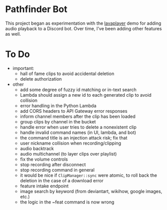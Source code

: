 # Pathfinder Bot
This project began as experimentation with the [lavaplayer](https://github.com/sedmelluq/lavaplayer/tree/master/demo-jda)
demo for adding audio playback to a Discord bot. Over time, I've been adding other features as well.

# To Do
* important:
    * hall of fame clips to avoid accidental deletion
    * delete authorization
* other
    * add some degree of fuzzy id matching or in-text search
    * Lambda should assign a new id to each generated clip to avoid collision
    * error handling in the Python Lambda
    * add CORS headers to API Gateway error responses
    * inform channel members after the clip has been loaded
    * group clips by channel in the bucket
    * handle error when user tries to delete a nonexistent clip
    * handle invalid command names (in UI, lambda, and bot)
    * the command title is an injection attack risk; fix that
    * user nickname collision when recording/clipping
    * audio backtrack
    * audio multichannel (to layer clips over playlist)
    * fix the volume controls
    * stop recording after disconnect
    * stop recording command in general
    * it would be nice if `ClipManager::sync` were atomic, to roll back the deletion in the case of a download error
    * feature intake endpoint
    * image search by keyword (from deviantart, wikihow, google images, etc.)
    * the logic in the ~feat command is now wrong